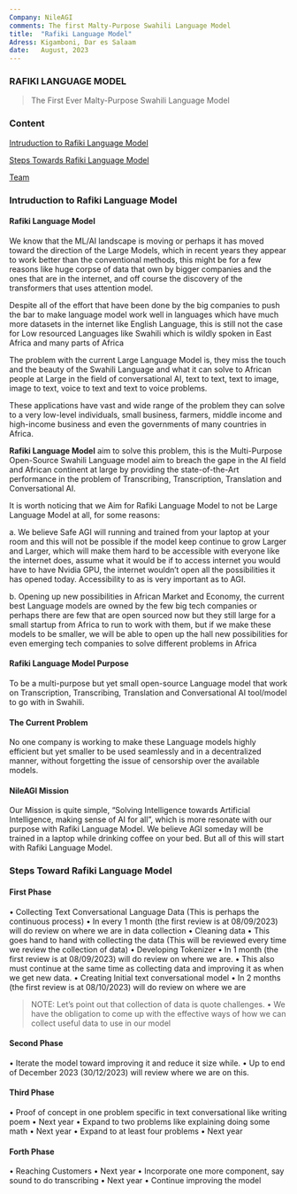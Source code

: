 ```yaml
---
Company: NileAGI
comments: The first Malty-Purpose Swahili Language Model
title:  "Rafiki Language Model"
Adress: Kigamboni, Dar es Salaam
date:   August, 2023
---
```


### RAFIKI LANGUAGE MODEL

> The First Ever Malty-Purpose Swahili Language Model


### Content
[Intruduction to Rafiki Language Model](###Intruduction-to-Rafiki-Language-Model)

[Steps Towards Rafiki Language Model](###Steps-Towards-Rafiki-Language-Model)

[Team](###Team)


### Intruduction to Rafiki Language Model

#### Rafiki Language Model
We know that the ML/AI landscape is moving or perhaps it has moved toward the direction of the Large Models, which in recent years they appear to work better than the conventional methods, this might be for a few reasons like huge corpse of data that own by bigger companies and the ones that are in the internet, and off course the discovery of the transformers that uses attention model.

Despite all of the effort that have been done by the big companies to push the bar to make language model work well in languages which have much more datasets in the internet like English Language, this is still not the case for Low resourced Languages like Swahili which is wildly spoken in East Africa and many parts of Africa

The problem with the current Large Language Model is, they miss the touch and the beauty of the Swahili Language and what it can solve to African people at Large in the field of conversational AI, text to text, text to image, image to text, voice to text and text to voice problems.

These applications have vast and wide range of the problem they can solve to a very low-level individuals, small business, farmers, middle income and high-income business and even the governments of many countries in Africa.

**Rafiki Language Model** aim to solve this problem, this is the Multi-Purpose Open-Source Swahili Language model aim to breach the gape in the AI field and African continent at large by providing the state-of-the-Art performance in the problem of Transcribing, Transcription, Translation and Conversational AI. 

It is worth noticing that we Aim for Rafiki Language Model to not be Large Language Model at all, for some reasons:

  a. We believe Safe AGI will running and trained from your laptop at your room and this will not be possible if the model keep continue to grow Larger and Larger, which will make them hard to be accessible with everyone like the internet does, assume what it would be if to access internet you would have to have Nvidia GPU, the internet wouldn’t open all the possibilities it has opened today. Accessibility to as is very important as to AGI.

  b. Opening up new possibilities in African Market and Economy, the current best Language models are owned by the few big tech companies or perhaps there are few that are open sourced now but they still large for a small startup from Africa to run to work with them, but if we make these models to be smaller, we will be able to open up the hall new possibilities for even emerging tech companies to solve different problems in Africa

#### Rafiki Language Model Purpose

To be a multi-purpose but yet small open-source Language model that work on Transcription, Transcribing, Translation and Conversational AI tool/model to go with in Swahili.

#### The Current Problem

No one company is working to make these Language models highly efficient but yet smaller to be used seamlessly and in a decentralized manner, without forgetting the issue of censorship over the available models. 

#### NileAGI Mission

Our Mission is quite simple, “Solving Intelligence towards Artificial Intelligence, making sense of AI for all”, which is more resonate with our purpose with Rafiki Language Model.
We believe AGI someday will be trained in a laptop while drinking coffee on your bed.
But all of this will start with Rafiki Language Model.

### Steps Toward Rafiki Language Model

#### First Phase

  •	Collecting Text Conversational Language Data (This is perhaps the continuous process)
    •	In every 1 month (the first review is at 08/09/2023) will do review on where we are in data collection
  •	Cleaning data
    •	This goes hand to hand with collecting the data (This will be reviewed every time we review the collection of data)
  •	Developing Tokenizer
    •	In 1 month (the first review is at 08/09/2023) will do review on where we are.
    •	This also must continue at the same time as collecting data and improving it as when we get new data.
  •	Creating Initial text conversational model
    •	In 2 months (the first review is at 08/10/2023) will do review on where we are
> NOTE: Let’s point out that collection of data is quote challenges.
        •	We have the obligation to come up with the effective ways of how we can collect useful data to use in our model

#### Second Phase
  •	Iterate the model toward improving it and reduce it size while.
    •	Up to end of December 2023 (30/12/2023) will review where we are on this.
#### Third Phase
  •	Proof of concept in one problem specific in text conversational like writing poem
    •	Next year
  •	Expand to two problems like explaining doing some math
    •	Next year 
  •	Expand to at least four problems 
    •	Next year

#### Forth Phase
  •	Reaching Customers
    •	Next year
  •	Incorporate one more component, say sound to do transcribing
    •	Next year
  •	Continue improving the model
